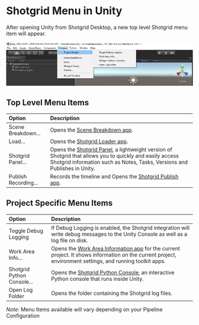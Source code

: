 # Shotgrid Menu in Unity

After opening Unity from Shotgrid Desktop, a new top level Shotgrid menu item will appear.

![Shotgrid Menu in Unity](images/shotgrid_menu.png)

## Top Level Menu Items

| Option    | Description   |
| :-------- | :------------ |
| Scene Breakdown... | Opens the [Scene Breakdown app](https://support.shotgunsoftware.com/hc/en-us/articles/219032988-Scene-Breakdown). |
| Load... | Opens the [Shotgrid Loader app](https://support.shotgunsoftware.com/hc/en-us/articles/115000068574-Integrations-User-Guide#The%20Loader). |
| Shotgrid Panel... | Opens the [Shotgrid Panel](https://support.shotgunsoftware.com/hc/en-us/articles/115000068574#The%20Shotgrid%20Panel), a lightweight version of Shotgrid that allows you to quickly and easily access Shotgrid information such as Notes, Tasks, Versions and Publishes in Unity. | 
| Publish Recording... | Records the timeline and Opens the [Shotgrid Publish app](https://support.shotgunsoftware.com/hc/en-us/articles/115000068574-Integrations-User-Guide#The%20Publisher). |

## Project Specific Menu Items

| Option    | Description   |
| :-------- | :------------ |
| Toggle Debug Logging | If Debug Logging is enabled, the Shotgrid integration will write debug messages to the Unity Console as well as a log file on disk. |
| Work Area Info... | Opens the [Work Area Information app](https://support.shotgunsoftware.com/hc/en-us/articles/219032958-Work-Area-Information) for the current project. It shows information on the current project, environment settings, and running toolkit apps.|
| Shotgrid Python Console... | Opens the [Shotgrid Python Console](https://support.shotgunsoftware.com/hc/en-us/articles/219033108-Python-Console), an interactive Python console that runs inside Unity. |
| Open Log Folder | Opens the folder containing the Shotgrid log files. |

*Note*: Menu Items available will vary depending on your Pipeline Configuration